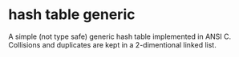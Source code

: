 hash table generic
==================

A simple (not type safe) generic hash table implemented in ANSI C. Collisions and duplicates are kept in a 2-dimentional linked list. 
